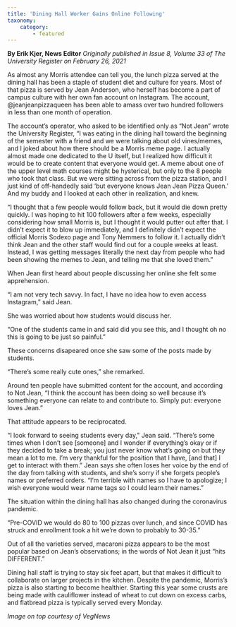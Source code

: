 ```yaml
---
title: 'Dining Hall Worker Gains Online Following'
taxonomy:
    category:
        - featured
---
```


**By Erik Kjer, News Editor** _Originally published in Issue 8, Volume 33 of The University Register on February 26, 2021_

As almost any Morris attendee can tell you, the lunch pizza served at the dining hall has been a staple of student diet and culture for years. Most of that pizza is served by Jean Anderson, who herself has become a part of campus culture with her own fan account on Instagram. The account, @jeanjeanpizzaqueen has been able to amass over two hundred followers in less than one month of operation.

The account’s operator, who asked to be identified only as “Not Jean” wrote the University Register, “I was eating in the dining hall toward the beginning of the semester with a friend and we were talking about old vines/memes, and I joked about how there should be a Morris meme page. I actually almost made one dedicated to the U itself, but I realized how difficult it would be to create content that everyone would get. A meme about one of the upper level math courses might be hysterical, but only to the 8 people who took that class. But we were sitting across from the pizza station, and I just kind of off-handedly said ‘but everyone knows Jean Jean Pizza Queen.’ And my buddy and I looked at each other in realization, and knew.

“I thought that a few people would follow back, but it would die down pretty quickly. I was hoping to hit 100 followers after a few weeks, especially considering how small Morris is, but I thought it would putter out after that. I didn’t expect it to blow up immediately, and I definitely didn’t expect the official Morris Sodexo page and Tony Nemmers to follow it. I actually didn’t think Jean and the other staff would find out for a couple weeks at least. Instead, I was getting messages literally the next day from people who had been showing the memes to Jean, and telling me that she loved them.”

When Jean first heard about people discussing her online she felt some apprehension. 

“I am not very tech savvy. In fact, I have no idea how to even access Instagram,” said Jean. 

She was worried about how students would discuss her. 

“One of the students came in and said did you see this, and I thought oh no this is going to be just so painful.” 

These concerns disapeared once she saw some of the posts made by students.

“There’s some really cute ones,” she remarked.

Around ten people have submitted content for the account, and according to Not Jean, “I think the account has been doing so well because it’s something everyone can relate to and contribute to. Simply put: everyone loves Jean.”

That attitude appears to be reciprocated. 

“I look forward to seeing students every day," Jean said. “There’s some times when I don’t see [someone] and I wonder if everything’s okay or if they decided to take a break; you just never know what’s going on but they mean a lot to me. I’m very thankful for the position that I have, [and that] I get to interact with them.” Jean says she often loses her voice by the end of the day from talking with students, and she’s sorry if she forgets people’s names or preferred orders. “I’m terrible with names so I have to apologize; I wish everyone would wear name tags so I could learn their names.”

The situation within the dining hall has also changed during the coronavirus pandemic.

“Pre-COVID we would do 80 to 100 pizzas over lunch, and since COVID has struck and enrollment took a hit we’re down to probably to 30-35.” 

Out of all the varieties served, macaroni pizza appears to be the most popular based on Jean’s observations; in the words of Not Jean it just “hits DIFFERENT.”

Dining hall staff is trying to stay six feet apart, but that makes it difficult to collaborate on larger projects in the kitchen. Despite the pandemic, Morris’s pizza is also starting to become healthier. Starting this year some crusts are being made with cauliflower instead of wheat to cut down on excess carbs, and flatbread pizza is typically served every Monday.

_Image on top courtesy of VegNews_